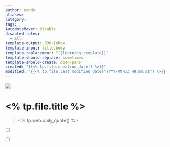 ```yaml
---
author: mandy
aliases: 
category: 
tags: 
AutoNoteMover: disable
disabled rules:
  - all
template-output: 030-Inbox
template-input: title,body
template-replacement: "[[learning-template]]"
template-should-replace: sometimes
template-should-create: open-pane
created: "{{<% tp.file.creation_date() %>}}"
modified: '{{<% tp.file.last_modified_date("YYYY-MM-DD HH:mm:ss") %>}}'
---
```

![](https://pic.sopili.net/pub/emoji/twitter/2/72x72/1f4d6.png)
# <% tp.file.title %>
> <% tp.web.daily_quote() %>

- [ ] []()
- [ ] []()


